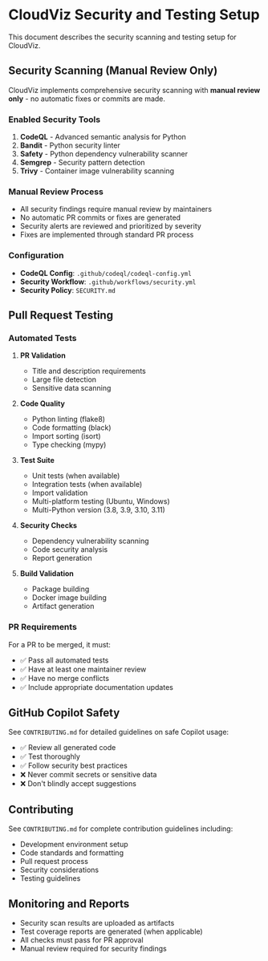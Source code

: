 # CloudViz Security and Testing Setup

This document describes the security scanning and testing setup for CloudViz.

## Security Scanning (Manual Review Only)

CloudViz implements comprehensive security scanning with **manual review only** - no automatic fixes or commits are made.

### Enabled Security Tools

1. **CodeQL** - Advanced semantic analysis for Python
2. **Bandit** - Python security linter
3. **Safety** - Python dependency vulnerability scanner
4. **Semgrep** - Security pattern detection
5. **Trivy** - Container image vulnerability scanning

### Manual Review Process

- All security findings require manual review by maintainers
- No automatic PR commits or fixes are generated
- Security alerts are reviewed and prioritized by severity
- Fixes are implemented through standard PR process

### Configuration

- **CodeQL Config**: `.github/codeql/codeql-config.yml`
- **Security Workflow**: `.github/workflows/security.yml`
- **Security Policy**: `SECURITY.md`

## Pull Request Testing

### Automated Tests

1. **PR Validation**
   - Title and description requirements
   - Large file detection
   - Sensitive data scanning

2. **Code Quality**
   - Python linting (flake8)
   - Code formatting (black)
   - Import sorting (isort)
   - Type checking (mypy)

3. **Test Suite**
   - Unit tests (when available)
   - Integration tests (when available)
   - Import validation
   - Multi-platform testing (Ubuntu, Windows)
   - Multi-Python version (3.8, 3.9, 3.10, 3.11)

4. **Security Checks**
   - Dependency vulnerability scanning
   - Code security analysis
   - Report generation

5. **Build Validation**
   - Package building
   - Docker image building
   - Artifact generation

### PR Requirements

For a PR to be merged, it must:
- ✅ Pass all automated tests
- ✅ Have at least one maintainer review
- ✅ Have no merge conflicts
- ✅ Include appropriate documentation updates

## GitHub Copilot Safety

See `CONTRIBUTING.md` for detailed guidelines on safe Copilot usage:

- ✅ Review all generated code
- ✅ Test thoroughly
- ✅ Follow security best practices
- ❌ Never commit secrets or sensitive data
- ❌ Don't blindly accept suggestions

## Contributing

See `CONTRIBUTING.md` for complete contribution guidelines including:

- Development environment setup
- Code standards and formatting
- Pull request process
- Security considerations
- Testing guidelines

## Monitoring and Reports

- Security scan results are uploaded as artifacts
- Test coverage reports are generated (when applicable)
- All checks must pass for PR approval
- Manual review required for security findings